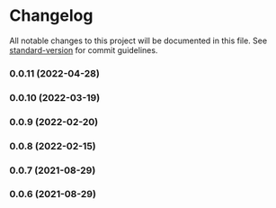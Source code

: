 # Changelog

All notable changes to this project will be documented in this file. See [standard-version](https://github.com/conventional-changelog/standard-version) for commit guidelines.

### 0.0.11 (2022-04-28)

### 0.0.10 (2022-03-19)

### 0.0.9 (2022-02-20)

### 0.0.8 (2022-02-15)

### 0.0.7 (2021-08-29)

### 0.0.6 (2021-08-29)
